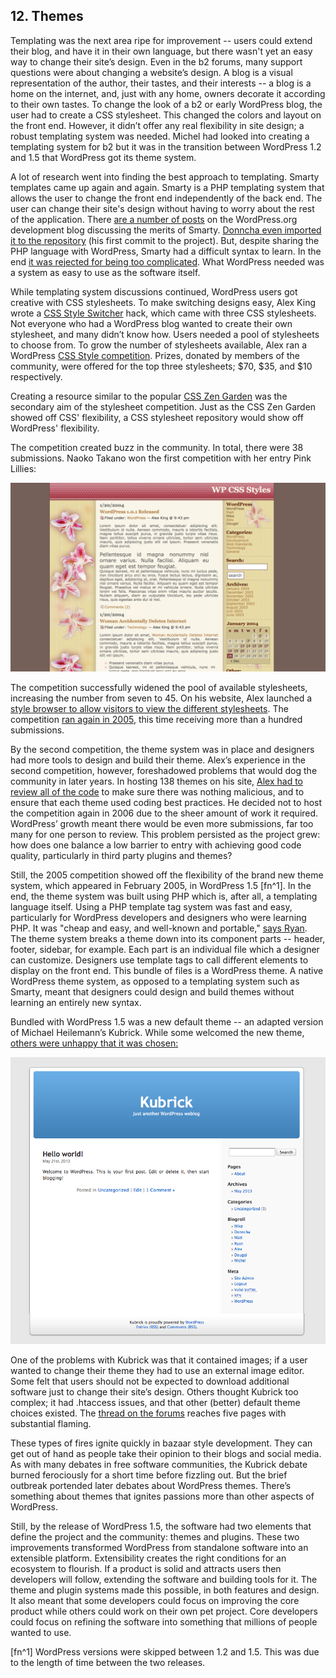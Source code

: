 ## 12. Themes

Templating was the next area ripe for improvement -- users could extend their blog, and have it in their own language, but there wasn't yet an easy way to change their site’s design. Even in the b2 forums, many support questions were about changing a website’s design. A blog is a visual representation of the author, their tastes, and their interests -- a blog is a home on the internet, and, just with any home, owners decorate it according to their own tastes. To change the look of a b2 or early WordPress blog, the user had to create a CSS stylesheet. This changed the colors and layout on the front end. However, it didn’t offer any real flexibility in site design; a robust templating system was needed. Michel had looked into creating a templating system for b2 but it was in the transition between WordPress 1.2 and 1.5 that WordPress got its theme system. 

A lot of research went into finding the best approach to templating. Smarty templates came up again and again. Smarty is a PHP templating system that allows the user to change the front end independently of the back end. The user can change their site's design without having to worry about the rest of the application. There [are a number of posts](http://wordpress.org/news/2003/04/smarty-and-smarttemplate/) on the WordPress.org development blog discussing the merits of Smarty. [Donncha even imported it to the repository](http://core.trac.wordpress.org/changeset/530) (his first commit to the project). But, despite sharing the PHP language with WordPress, Smarty had a difficult syntax to learn. In the end [it was rejected for being too complicated](http://wordpress.org/support/topic/smarty-the-templating-system-that-came-from-hell?replies=6#post-22474). What WordPress needed was a system as easy to use as the software itself. 


While templating system discussions continued, WordPress users got creative with CSS stylesheets. To make switching designs easy, Alex King wrote a [CSS Style Switcher](http://alexking.org/blog/2004/01/20/wordpress-css-style-switcher) hack, which came with three CSS stylesheets. Not everyone who had a WordPress blog wanted to create their own stylesheet, and many didn’t know how. Users needed a pool of stylesheets to choose from. To grow the number of stylesheets available, Alex ran a WordPress [CSS Style competition](http://alexking.org/blog/2004/01/25/wordpress-css-style-competition). Prizes, donated by members of the community, were offered for the top three stylesheets; $70, $35, and $10 respectively. 

Creating a resource similar to the popular [CSS Zen Garden](http://csszengarden.com) was the secondary aim of the stylesheet competition. Just as the CSS Zen Garden showed off CSS' flexibility, a CSS stylesheet repository would show off WordPress' flexibility.

The competition created buzz in the community. In total, there were 38 submissions. Naoko Takano won the first competition with her entry Pink Lillies:

<img src="../../Resources/images/12/pink-lillies.png" alt="Naoko Takano's Pink Lillies theme" width="800px" />

The competition successfully widened the pool of available stylesheets, increasing the number from seven to 45. On his website, Alex launched a [style browser to allow visitors to view the different stylesheets](http://alexking.org/projects/wordpress/styles/sample.php?wpstyle=pink_lilies). The competition [ran again in 2005](http://alexking.org/blog/2005/02/27/wordpress-theme-competition), this time receiving more than a hundred submissions. 

By the second competition, the theme system was in place and designers had more tools to design and build their theme. Alex’s experience in the second competition, however, foreshadowed problems that would dog the community in later years. In hosting 138 themes on his site, [Alex had to review all of the code](http://alexking.org/blog/2005/03/28/theme-competition) to make sure there was nothing malicious, and to ensure that each theme used coding best practices. He decided not to host the competition again in 2006 due to the sheer amount of work it required. WordPress’ growth meant there would be even more submissions, far too many for one person to review. This problem persisted as the project grew: how does one balance a low barrier to entry with achieving good code quality, particularly in third party plugins and themes?

Still, the 2005 competition showed off the flexibility of the brand new theme system, which appeared in February 2005, in WordPress 1.5 [fn^1]. In the end, the theme system was built using PHP which is, after all, a templating language itself. Using a PHP template tag system was fast and easy, particularly for WordPress developers and designers who were learning PHP. It was "cheap and easy, and well-known and portable," [says Ryan](http://archive.wordpress.org/interviews/2013_05_15_Boren1.html#L101). The theme system breaks a theme down into its component parts -- header, footer, sidebar, for example. Each part is an individual file which a designer can customize. Designers use template tags to call different elements to display on the front end. This bundle of files is a WordPress theme. A native WordPress theme system, as opposed to a templating system such as Smarty, meant that designers could design and build themes without learning an entirely new syntax.

Bundled with WordPress 1.5 was a new default theme -- an adapted version of Michael Heilemann’s Kubrick. While some welcomed the new theme, [others were unhappy that it was chosen:](https://web.archive.org/web/20041016090654/http://binarybonsai.com/archives/2004/08/22/kubrick-vs-wordpress/)

<img alt="Kubrick Theme" src="../../Resources/images/12/kubrick.jpg" />

One of the problems with Kubrick was that it contained images; if a user wanted to change their theme they had to use an external image editor. Some felt that users should not be expected to download additional software just to change their site’s design. Others thought Kubrick too complex; it had .htaccess issues, and that other (better) default theme choices existed. The [thread on the forums](https://wordpress.org/support/topic/why-using-kubrick-on-13-is-a-mistake) reaches five pages with substantial flaming. 

These types of fires ignite quickly in bazaar style development. They can get out of hand as people take their opinion to their blogs and social media. As with many debates in free software communities, the Kubrick debate burned ferociously for a short time before fizzling out. But the brief outbreak portended later debates about WordPress themes. There’s something about themes that ignites passions more than other aspects of WordPress. 

Still, by the release of WordPress 1.5, the software had two elements that define the project and the community: themes and plugins. These two improvements transformed WordPress from standalone software into an extensible platform. Extensibility creates the right conditions for an ecosystem to flourish. If a product is solid and attracts users then developers will follow, extending the software and building tools for it. The theme and plugin systems made this possible, in both features and design. It also meant that some developers could focus on improving the core product while others could work on their own pet project. Core developers could focus on refining the software into something that millions of people wanted to use.

[fn^1] WordPress versions were skipped between 1.2 and 1.5. This was due to the length of time between the two releases.
